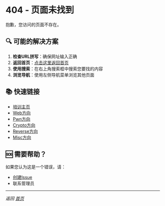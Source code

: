 # 404 - 页面未找到

抱歉，您访问的页面不存在。

## 🔍 可能的解决方案

1. **检查URL拼写**：确保网址输入正确
2. **返回首页**：[点击这里返回首页](../index.md)
3. **使用搜索**：在右上角搜索框中搜索您要找的内容
4. **浏览导航**：使用左侧导航菜单浏览其他页面

## 📚 快速链接

- [培训主页](../index.md)
- [Web方向](../web/preparation.md)
- [Pwn方向](../pwn/preparation.md)
- [Crypto方向](../crypto/preparation.md)
- [Reverse方向](../reverse/preparation.md)
- [Misc方向](../misc/preparation.md)

## 🆘 需要帮助？

如果您认为这是一个错误，请：
- [创建Issue](https://github.com/natro92/HnuSec-Training-Website/issues)
- 联系管理员

---

*返回 [首页](../index.md)* 